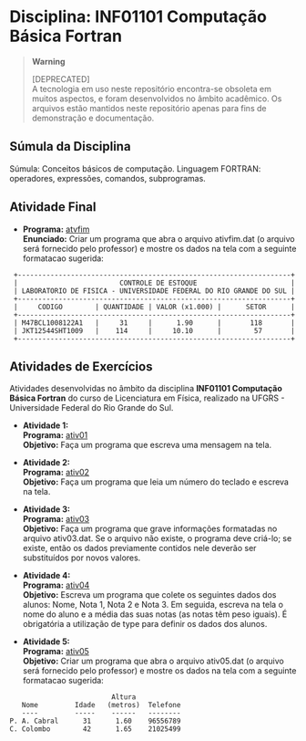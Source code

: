 # Disciplina: INF01101 Computação Básica Fortran

> **Warning**
> 
> [DEPRECATED]  
> A tecnologia em uso neste repositório encontra-se obsoleta em muitos aspectos, e foram desenvolvidos no âmbito acadêmico. Os arquivos estão mantidos neste repositório apenas para fins de demonstração e documentação. 

## Súmula da Disciplina
Súmula: Conceitos básicos de computação. Linguagem FORTRAN: operadores, expressões, comandos, subprogramas.

## Atividade Final

* **Programa:** [atvfim](src/ativfim.f90)  
  **Enunciado:** Criar um programa que abra o arquivo ativfim.dat (o arquivo será fornecido pelo professor) e mostre os dados na tela com a seguinte formatacao sugerida:
```
 +-------------------------------------------------------------------+
 |                         CONTROLE DE ESTOQUE                       |
 | LABORATORIO DE FISICA - UNIVERSIDADE FEDERAL DO RIO GRANDE DO SUL |
 +-------------------------------------------------------------------+ 
 |     CODIGO        | QUANTIDADE | VALOR (x1.000) |      SETOR      |
 +-------------------------------------------------------------------+
 | M47BCL1008122A1   |     31     |      1.90      |       118       |
 | JKT12544SHT1009   |    114     |     10.10      |        57       |
 +-------------------------------------------------------------------+ 
```  



## Atividades de Exercícios
Atividades desenvolvidas no âmbito da disciplina **INF01101 Computação Básica Fortran** do curso de Licenciatura em Física, realizado na UFGRS - Universidade Federal do Rio Grande do Sul.

* **Atividade 1:**  
  **Programa:** [ativ01](src/ativ01.f90)  
  **Objetivo:** Faça um programa que escreva uma mensagem na tela.
  
* **Atividade 2:**  
  **Programa:** [ativ02](src/ativ02.f90)  
  **Objetivo:** Faça um programa que leia um número do teclado e escreva na tela.

* **Atividade 3:**  
  **Programa:** [ativ03](src/ativ03.f90)  
  **Objetivo:** Faça um programa que grave informações formatadas no arquivo ativ03.dat. Se o arquivo não existe, o programa deve criá-lo; se existe, então os dados previamente contidos nele deverão ser substituídos por novos valores.

* **Atividade 4:**  
  **Programa:** [ativ04](src/ativ04.f90)  
  **Objetivo:** Escreva um programa que colete os seguintes dados dos alunos: Nome, Nota 1, Nota 2 e Nota 3. Em seguida, escreva na tela o nome do aluno e a média das suas notas (as notas têm peso iguais). É obrigatória a utilização de type para definir os dados dos alunos.

* **Atividade 5:**  
  **Programa:** [ativ05](src/ativ05.f90)  
  **Objetivo:** Criar um programa que abra o arquivo ativ05.dat (o arquivo será fornecido pelo professor) e mostre os dados na tela com a seguinte formatacao sugerida:  
```  
                         Altura
   Nome         Idade   (metros)  Telefone                         
   ----         -----    ------   --------
P. A. Cabral      31      1.60    96556789
C. Colombo        42      1.65    21025499
```


